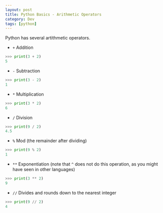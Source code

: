 ```yaml
---
layout: post
title: Python Basics - Arithmetic Operators
category: Dev
tags: [python]
---
```


Python has several artithmetic operators.

- `+` Addition

```python
>>> print(3 + 2)
5
```

- `-` Subtraction

```python
>>> print(3 - 2)
1
```

- `*` Multiplication

```python
>>> print(3 * 2)
6
```

- `/` Division

```python
>>> print(9 / 2)
4.5
```

- `%` Mod (the remainder after dividing)

```python
>>> print(9 % 2)
1
```

- `**` Exponentiation (note that `^` does not do this operation, as you might have seen in other languages)

```python
>>> print(3 ** 2)
9
```

- `//` Divides and rounds down to the nearest integer

```python
>>> print(9 // 2)
4
```

